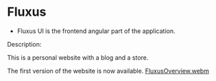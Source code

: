 # Fluxus

- Fluxus UI is the frontend angular part of the application.

Description:

This is a personal website with a blog and a store.

The first version of the website is now available.
[FluxusOverview.webm](https://github.com/faisalkhan91/Fluxus/assets/25315418/8eaf27a5-8f1e-4813-ab0f-0469a5327ecf)
